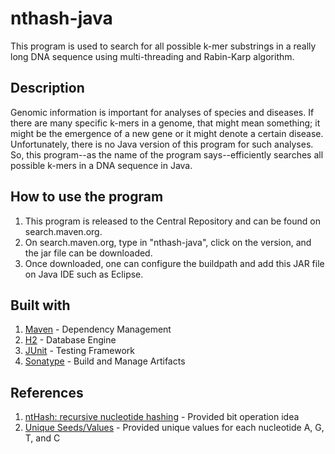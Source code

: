 # nthash-java
This program is used to search for all possible k-mer substrings in a really long DNA sequence using multi-threading and Rabin-Karp algorithm.

## Description
Genomic information is important for analyses of species and diseases. If there are many specific k-mers in a genome, that might mean something; it might be the emergence of a new gene or it might denote a certain disease. Unfortunately, there is no Java version of this program for such analyses. So, this program--as the name of the program says--efficiently searches all possible k-mers in a DNA sequence in Java.

## How to use the program
1. This program is released to the Central Repository and can be found on search.maven.org.
2. On search.maven.org, type in "nthash-java", click on the version, and the jar file can be downloaded.
3. Once downloaded, one can configure the buildpath and add this JAR file on Java IDE such as Eclipse.

## Built with
1. [Maven](https://maven.apache.org/) - Dependency Management <br />
2. [H2](https://www.h2database.com/html/main.html) - Database Engine <br />
3. [JUnit](https://junit.org/junit5/) - Testing Framework <br />
4. [Sonatype](https://www.sonatype.com/) - Build and Manage Artifacts <br />

## References
1. [ntHash: recursive nucleotide hashing](https://academic.oup.com/bioinformatics/article/32/22/3492/2525588) - Provided bit operation idea <br />
2. [Unique Seeds/Values](https://github.com/bcgsc/ntHash) - Provided unique values for each nucleotide A, G, T, and C <br />
